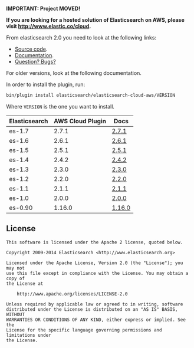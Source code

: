 **IMPORTANT: Project MOVED!**

**If you are looking for a hosted solution of Elasticsearch on AWS, please visit http://www.elastic.co/cloud.**

From elasticsearch 2.0 you need to look at the following links:

* [Source code](https://github.com/elastic/elasticsearch/tree/master/plugins/).
* [Documentation](https://www.elastic.co/guide/en/elasticsearch/plugins/current/index.html).
* [Question? Bugs?](https://discuss.elastic.co/c/elasticsearch)

For older versions, look at the following documentation.

In order to install the plugin, run:

```sh
bin/plugin install elasticsearch/elasticsearch-cloud-aws/VERSION
```

Where `VERSION` is the one you want to install.

|       Elasticsearch    |  AWS Cloud Plugin |                                                             Docs                                                                   |
|------------------------|-------------------|------------------------------------------------------------------------------------------------------------------------------------|
|    es-1.7              |     2.7.1         | [2.7.1](https://github.com/elastic/elasticsearch-cloud-aws/tree/v2.7.1/#version-271-for-elasticsearch-17)                  |
|    es-1.6              |     2.6.1         | [2.6.1](https://github.com/elastic/elasticsearch-cloud-aws/tree/v2.6.1/#version-261-for-elasticsearch-16)                  |
|    es-1.5              |     2.5.1         | [2.5.1](https://github.com/elastic/elasticsearch-cloud-aws/tree/v2.5.1/#version-251-for-elasticsearch-15)                  |
|    es-1.4              |     2.4.2         | [2.4.2](https://github.com/elasticsearch/elasticsearch-cloud-aws/tree/v2.4.2/#version-242-for-elasticsearch-14)                  |
|    es-1.3              |     2.3.0         | [2.3.0](https://github.com/elasticsearch/elasticsearch-cloud-aws/tree/v2.3.0/#version-230-for-elasticsearch-13)                    |
|    es-1.2              |     2.2.0         | [2.2.0](https://github.com/elasticsearch/elasticsearch-cloud-aws/tree/v2.2.0/#aws-cloud-plugin-for-elasticsearch)                  |
|    es-1.1              |     2.1.1         | [2.1.1](https://github.com/elasticsearch/elasticsearch-cloud-aws/tree/v2.1.1/#aws-cloud-plugin-for-elasticsearch)                  |
|    es-1.0              |     2.0.0         | [2.0.0](https://github.com/elasticsearch/elasticsearch-cloud-aws/tree/v2.0.0/#aws-cloud-plugin-for-elasticsearch)                  |
|    es-0.90             |     1.16.0        | [1.16.0](https://github.com/elasticsearch/elasticsearch-cloud-aws/tree/v1.16.0/#aws-cloud-plugin-for-elasticsearch)                |


License
-------

    This software is licensed under the Apache 2 license, quoted below.

    Copyright 2009-2014 Elasticsearch <http://www.elasticsearch.org>

    Licensed under the Apache License, Version 2.0 (the "License"); you may not
    use this file except in compliance with the License. You may obtain a copy of
    the License at

        http://www.apache.org/licenses/LICENSE-2.0

    Unless required by applicable law or agreed to in writing, software
    distributed under the License is distributed on an "AS IS" BASIS, WITHOUT
    WARRANTIES OR CONDITIONS OF ANY KIND, either express or implied. See the
    License for the specific language governing permissions and limitations under
    the License.
